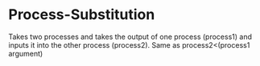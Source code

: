 # Process-Substitution
Takes two processes and takes the output of one process (process1) and inputs it into the other process (process2).
Same as process2<(process1 argument)
